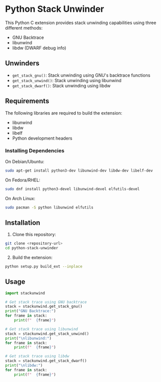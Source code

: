 # Python Stack Unwinder

This Python C extension provides stack unwinding capabilities using three different methods:
- GNU Backtrace
- libunwind
- libdw (DWARF debug info)

## Unwinders

- `get_stack_gnu()`: Stack unwinding using GNU's backtrace functions
- `get_stack_unwind()`: Stack unwinding using libunwind
- `get_stack_dwarf()`: Stack unwinding using libdw

## Requirements

The following libraries are required to build the extension:
- libunwind
- libdw
- libelf
- Python development headers

### Installing Dependencies

On Debian/Ubuntu:
```bash
sudo apt-get install python3-dev libunwind-dev libdw-dev libelf-dev
```

On Fedora/RHEL:
```bash
sudo dnf install python3-devel libunwind-devel elfutils-devel
```

On Arch Linux:
```bash
sudo pacman -S python libunwind elfutils
```

## Installation

1. Clone this repository:
```bash
git clone <repository-url>
cd python-stack-unwinder
```

2. Build the extension:
```bash
python setup.py build_ext --inplace
```

## Usage

```python
import stackunwind

# Get stack trace using GNU backtrace
stack = stackunwind.get_stack_gnu()
print("GNU Backtrace:")
for frame in stack:
    print(f"  {frame}")

# Get stack trace using libunwind
stack = stackunwind.get_stack_unwind()
print("\nlibunwind:")
for frame in stack:
    print(f"  {frame}")

# Get stack trace using libdw
stack = stackunwind.get_stack_dwarf()
print("\nlibdw:")
for frame in stack:
    print(f"  {frame}")
```
